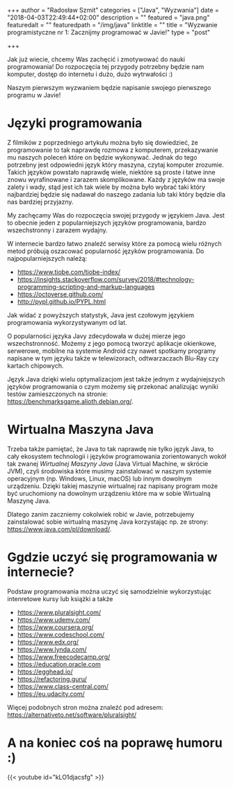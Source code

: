 +++
author = "Radosław Szmit"
categories = ["Java", "Wyzwania"]
date = "2018-04-03T22:49:44+02:00"
description = ""
featured = "java.png"
featuredalt = ""
featuredpath = "/img/java"
linktitle = ""
title = "Wyzwanie programistyczne nr 1: Zacznijmy programować w Javie!"
type = "post"

+++

Jak już wiecie, chcemy Was zachęcić i zmotywować do nauki programowania! Do rozpoczęcia tej przygody potrzebny będzie nam komputer, dostęp do internetu i dużo, dużo wytrwałości :) 

Naszym pierwszym wyzwaniem będzie napisanie swojego pierwszego programu w Javie!

# Języki programowania

Z filmików z poprzedniego artykułu można było się dowiedzieć, że programowanie to tak naprawdę rozmowa z komputerem, przekazywanie mu naszych poleceń które on będzie wykonywać. Jednak do tego potrzebny jest odpowiedni język który maszyna, czytaj komputer zrozumie. Takich języków powstało naprawdę wiele, niektóre są proste i łatwe inne znowu wyrafinowane i zarazem skomplikowane. Każdy z języków ma swoje zalety i wady, stąd jest ich tak wiele by można było wybrać taki który najbardziej będzie się nadawał do naszego zadania lub taki który będzie dla nas bardziej przyjazny.

My zachęcamy Was do rozpoczęcia swojej przygody w językiem Java. Jest to obecnie jeden z popularniejszych języków programowania, bardzo wszechstronny i zarazem wydajny.

W internecie bardzo łatwo znaleźć serwisy które za pomocą wielu różnych metod próbują oszacować popularność języków programowania. Do najpopularniejszych należą:

* https://www.tiobe.com/tiobe-index/
* https://insights.stackoverflow.com/survey/2018/#technology-programming-scripting-and-markup-languages
* https://octoverse.github.com/
* http://pypl.github.io/PYPL.html

Jak widać z powyższych statystyk, Java jest czołowym językiem programowania wykorzystywanym od lat.

O popularności języka Javy zdecydowała w dużej mierze jego wszechstronność. Możemy z jego pomocą tworzyć aplikacje okienkowe, serwerowe, mobilne na systemie Android czy nawet spotkamy programy napisane w tym języku także w telewizorach, odtwarzaczach Blu-Ray czy kartach chipowych.

Język Java dzięki wielu optymalizacjom jest także jednym z wydajniejszych języków programowania o czym możemy się przekonać analizując wyniki testów zamieszczonych na stronie: https://benchmarksgame.alioth.debian.org/.


# Wirtualna Maszyna Java
Trzeba także pamiętać, że Java to tak naprawdę nie tylko język Java, to cały ekosystem technologii i języków programowania zorientowanych wokół tak zwanej *Wirtualnej Maszyny Java* (Java Virtual Machine, w skrócie JVM), czyli środowiska które musimy zainstalować w naszym systemie operacyjnym (np. Windows, Linux, macOS) lub innym dowolnym urządzeniu. Dzięki takiej maszynie wirtualnej raz napisany program może być uruchomiony na dowolnym urządzeniu które ma w sobie Wirtualną Maszynę Java.

Dlatego zanim zaczniemy cokolwiek robić w Javie, potrzebujemy zainstalować sobie wirtualną maszynę Java korzystając np. ze strony: https://www.java.com/pl/download/.


# Ggdzie uczyć się programowania w internecie?

Podstaw programowania można uczyć się samodzielnie wykorzystując intenretowe kursy lub książki a także

* https://www.pluralsight.com/
* https://www.udemy.com/
* https://www.coursera.org/
* https://www.codeschool.com/
* https://www.edx.org/
* https://www.lynda.com/
* https://www.freecodecamp.org/
* https://education.oracle.com
* https://egghead.io/
* https://refactoring.guru/
* https://www.class-central.com/
* https://eu.udacity.com/

Więcej podobnych stron można znaleźć pod adresem: https://alternativeto.net/software/pluralsight/




# A na koniec coś na poprawę humoru :)
{{< youtube id="kLO1djacsfg" >}}